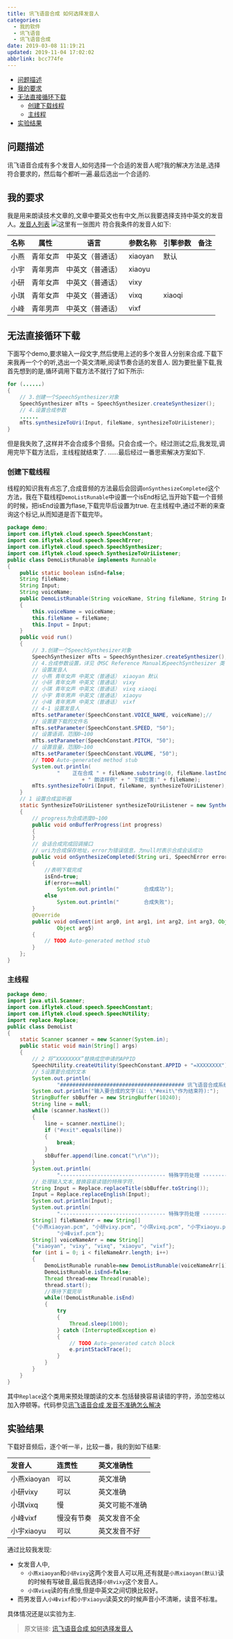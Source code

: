 ```yaml
---
title: 讯飞语音合成 如何选择发音人
categories: 
  - 我的软件
  - 讯飞语音
  - 讯飞语音合成
date: 2019-03-08 11:19:21
updated: 2019-11-04 17:02:02
abbrlink: bcc774fe
---
```

- [问题描述](/blog/bcc774fe/#问题描述)
- [我的要求](/blog/bcc774fe/#我的要求)
- [无法直接循环下载](/blog/bcc774fe/#无法直接循环下载)
    - [创建下载线程](/blog/bcc774fe/#创建下载线程)
    - [主线程](/blog/bcc774fe/#主线程)
- [实验结果](/blog/bcc774fe/#实验结果)

<!--more-->
<script src="https://cdn.bootcss.com/jquery/3.4.0/jquery.slim.min.js"></script>
<script>$(document).ready(function () {$(".post-body > ul:nth-child(1)").hide();});</script>

<!--end-->
## 问题描述 ##
讯飞语音合成有多个发音人,如何选择一个合适的发音人呢?我的解决方法是,选择符合要求的，然后每个都听一遍.最后选出一个合适的.
## 我的要求 ##
我是用来朗读技术文章的,文章中要英文也有中文,所以我要选择支持中英文的发音人。[发音人列表](https://doc.xfyun.cn/msc_java/%E9%99%84%E5%BD%95.html#%E5%90%88%E6%88%90%E5%8F%91%E9%9F%B3%E4%BA%BA%E5%88%97%E8%A1%A8)
![这里有一张图片](https://image-1257720033.cos.ap-shanghai.myqcloud.com/blog/myapp/TTS/XunFei/YuYinHeCheng/12.png)
符合我条件的发音人如下:

|名称|属性|语言|参数名称|引擎参数|备注|
|-|-|-|-|-|-|
|小燕|青年女声|中英文（普通话）|xiaoyan|默认|
|小宇|青年男声|中英文（普通话）|xiaoyu||
|小研|青年女声|中英文（普通话）|vixy||
|小琪|青年女声|中英文（普通话）|vixq|xiaoqi|
|小峰|青年男声|中英文（普通话）|vixf||

## 无法直接循环下载 ##
下面写个demo,要求输入一段文字,然后使用上述的多个发音人分别来合成.下载下来我再一个个的听,选出一个英文清晰,阅读节奏合适的发音人.
因为要批量下载,我首先想到的是,循环调用下载方法不就行了如下所示:
```java
for (......)
{
	// 3.创建一个SpeechSynthesizer对象
	SpeechSynthesizer mTts = SpeechSynthesizer.createSynthesizer();
	// 4.设置合成参数
	......
	mTts.synthesizeToUri(Input, fileName, synthesizeToUriListener);
}
```
但是我失败了,这样并不会合成多个音频。只会合成一个。经过测试之后,我发现,调用完毕下载方法后，主线程就结束了.
......最后经过一番思索解决方案如下.
### 创建下载线程 ###
线程的知识我有点忘了,合成音频的方法最后会回调`onSynthesizeCompleted`这个方法，我在下载线程`DemoListRunable`中设置一个isEnd标记,当开始下载一个音频的时候，把isEnd设置为flase,下载完毕后设置为true.
在主线程中,通过不断的来查询这个标记,从而知道是否下载完毕。
```java
package demo;
import com.iflytek.cloud.speech.SpeechConstant;
import com.iflytek.cloud.speech.SpeechError;
import com.iflytek.cloud.speech.SpeechSynthesizer;
import com.iflytek.cloud.speech.SynthesizeToUriListener;
public class DemoListRunable implements Runnable
{
	public static boolean isEnd=false;
	String fileName;
	String Input;
	String voiceName;
	public DemoListRunable(String voiceName, String fileName, String Input)
	{
		this.voiceName = voiceName;
		this.fileName = fileName;
		this.Input = Input;
	}
	public void run()
	{
		// 3.创建一个SpeechSynthesizer对象
		SpeechSynthesizer mTts = SpeechSynthesizer.createSynthesizer();
		// 4.合成参数设置，详见《MSC Reference Manual》SpeechSynthesizer 类
		// 设置发音人
		// 小燕 青年女声 中英文（普通话） xiaoyan 默认
		// 小研 青年女声 中英文（普通话） vixy
		// 小琪 青年女声 中英文（普通话） vixq xiaoqi
		// 小宇 青年男声 中英文（普通话） xiaoyu
		// 小峰 青年男声 中英文（普通话） vixf
		// 4-1 设置发音人
		mTts.setParameter(SpeechConstant.VOICE_NAME, voiceName);//
		// 设置要下载的文件名
		mTts.setParameter(SpeechConstant.SPEED, "50");
		// 设置语调，范围0~100
		mTts.setParameter(SpeechConstant.PITCH, "50");
		// 设置音量，范围0~100
		mTts.setParameter(SpeechConstant.VOLUME, "50");
		// TODO Auto-generated method stub
		System.out.println(
				"    正在合成 " + fileName.substring(0, fileName.lastIndexOf("."))
						+ " 朗读样例" + " 下载位置:" + fileName);
		mTts.synthesizeToUri(Input, fileName, synthesizeToUriListener);
	}
	// 1 设置合成监听器
	static SynthesizeToUriListener synthesizeToUriListener = new SynthesizeToUriListener()
	{
		// progress为合成进度0~100
		public void onBufferProgress(int progress)
		{
		}
		// 会话合成完成回调接口
		// uri为合成保存地址，error为错误信息，为null时表示合成会话成功
		public void onSynthesizeCompleted(String uri, SpeechError error)
		{
			//表明下载完成
			isEnd=true;
			if(error==null)
				System.out.println("        合成成功");
			else 
				System.out.println("        合成失败");
		}
		@Override
		public void onEvent(int arg0, int arg1, int arg2, int arg3, Object arg4,
				Object arg5)
		{
			// TODO Auto-generated method stub
		}
	};
}

```
### 主线程 ###
```java
package demo;
import java.util.Scanner;
import com.iflytek.cloud.speech.SpeechConstant;
import com.iflytek.cloud.speech.SpeechUtility;
import replace.Replace;
public class DemoList
{
	static Scanner scanner = new Scanner(System.in);
	public static void main(String[] args)
	{
		// 2 将“XXXXXXXX”替换成您申请的APPID
		SpeechUtility.createUtility(SpeechConstant.APPID + "=XXXXXXXX");
		// 5设置要合成的文本
		System.out.println(
				"######################################## 讯飞语音合成系统 ########################################");
		System.out.println("输入要合成的文字(以: \"#exit\"作为结束符):");
		StringBuffer sbBuffer = new StringBuffer(10240);
		String line = null;
		while (scanner.hasNext())
		{
			line = scanner.nextLine();
			if ("#exit".equals(line))
			{
				break;
			}
			sbBuffer.append(line.concat("\r\n"));
		}
		System.out.println(
				"---------------------------------- 特殊字符处理 ----------------------------------");
		// 处理输入文本,替换容易读错的特殊字符.
		String Input = Replace.replaceTitle(sbBuffer.toString());
		Input = Replace.replaceEnglish(Input);
		System.out.println(Input);
		System.out.println(
				"---------------------------------- 特殊字符处理 ----------------------------------");
		String[] fileNameArr = new String[]
		{"小燕xiaoyan.pcm", "小研vixy.pcm", "小琪vixq.pcm", "小宇xiaoyu.pcm",
				"小峰vixf.pcm"};
		String[] voiceNameArr = new String[]
		{"xiaoyan", "vixy", "vixq", "xiaoyu", "vixf"};
		for (int i = 0; i < fileNameArr.length; i++)
		{
			DemoListRunable runable=new DemoListRunable(voiceNameArr[i], fileNameArr[i], Input);
			DemoListRunable.isEnd=false;
			Thread thread=new Thread(runable);
			thread.start();
			//等待下载完毕
			while(!DemoListRunable.isEnd)
			{
				try
				{
					Thread.sleep(1000);
				} catch (InterruptedException e)
				{
					// TODO Auto-generated catch block
					e.printStackTrace();
				}
			}
		}
	}
}

```
其中`Replace`这个类用来预处理朗读的文本.包括替换容易读错的字符，添加空格以加入停顿等。代码参见[讯飞语音合成 发音不准确怎么解决](https://www.lansheng.net.cn/blog/59f05565/)
## 实验结果 ##
下载好音频后，逐个听一半，比较一番，我的到如下结果:

|发音人|连贯性|英文准确性|
|:--|:--|:--|
|小燕xiaoyan|可以|英文准确|
|小研vixy|可以|英文准确|
|小琪vixq|慢|英文可能不准确|
|小峰vixf|慢没有节奏|英文发音不全|
|小宇xiaoyu|可以|英文发音不好|

通过比较我发现:
- 女发音人中,
	- `小燕xiaoyan`和`小研vixy`这两个发音人可以用,还有就是`小燕xiaoyan(默认)`读的时候有写破音,最后我选择`小研vixy`这个发音人。
	- `小琪vixq`读的有点慢,但是中英文之间切换比较好。
- 而男发音人`小峰vixf`和`小宇xiaoyu`读英文的时候声音小不清晰，读音不标准。

具体情况还是以实验为主.

>原文链接: [讯飞语音合成 如何选择发音人](https://lanlan2017.github.io/blog/bcc774fe/)

